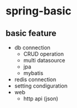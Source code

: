 # spring-basic

## basic feature

* db connection
    * CRUD operation
    * multi datasource
    * jpa
    * mybatis
* redis connection
* setting condiguration
* web
    * http api (json)
